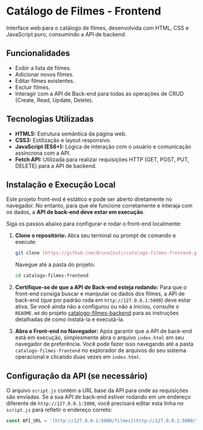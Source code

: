 # Catálogo de Filmes - Frontend

Interface web para o catálogo de filmes, desenvolvida com HTML, CSS e JavaScript puro, consumindo a API de backend.

## Funcionalidades

* Exibir a lista de filmes.
* Adicionar novos filmes.
* Editar filmes existentes.
* Excluir filmes.
* Interagir com a API de Back-end para todas as operações de CRUD (Create, Read, Update, Delete).

## Tecnologias Utilizadas

* **HTML5:** Estrutura semântica da página web.
* **CSS3:** Estilização e layout responsivo.
* **JavaScript (ES6+):** Lógica de interação com o usuário e comunicação assíncrona com a API.
* **Fetch API:** Utilizada para realizar requisições HTTP (GET, POST, PUT, DELETE) para a API de backend.

## Instalação e Execução Local

Este projeto front-end é estático e pode ser aberto diretamente no navegador. No entanto, para que ele funcione corretamente e interaja com os dados, a **API de back-end deve estar em execução**.

Siga os passos abaixo para configurar e rodar o front-end localmente:

1.  **Clone o repositório:**
    Abra seu terminal ou prompt de comando e execute:
    ```bash
    git clone [https://github.com/BrunoCouti/catalogo-filmes-frontend.git](https://github.com/BrunoCouti/catalogo-filmes-frontend.git)
    ```
    Navegue até a pasta do projeto:
    ```bash
    cd catalogo-filmes-frontend
    ```

2.  **Certifique-se de que a API de Back-end esteja rodando:**
    Para que o front-end consiga buscar e manipular os dados dos filmes, a API de back-end (que por padrão roda em `http://127.0.0.1:5000`) deve estar ativa.
    Se você ainda não a configurou ou não a iniciou, consulte o `README.md` do projeto [catalogo-filmes-backend](https://github.com/BrunoCouti/catalogo-filmes-backend) para as instruções detalhadas de como instalá-la e executá-la.

3.  **Abra o Front-end no Navegador:**
    Após garantir que a API de back-end está em execução, simplesmente abra o arquivo `index.html` em seu navegador de preferência.
    Você pode fazer isso navegando até a pasta `catalogo-filmes-frontend` no explorador de arquivos do seu sistema operacional e clicando duas vezes em `index.html`.

## Configuração da API (se necessário)

O arquivo `script.js` contém a URL base da API para onde as requisições são enviadas. Se a sua API de back-end estiver rodando em um endereço diferente de `http://127.0.0.1:5000`, você precisará editar esta linha no `script.js` para refletir o endereço correto:

```javascript
const API_URL = '[http://127.0.0.1:5000/filmes](http://127.0.0.1:5000/filmes)'; // Mude esta URL se sua API estiver em outro endereço
